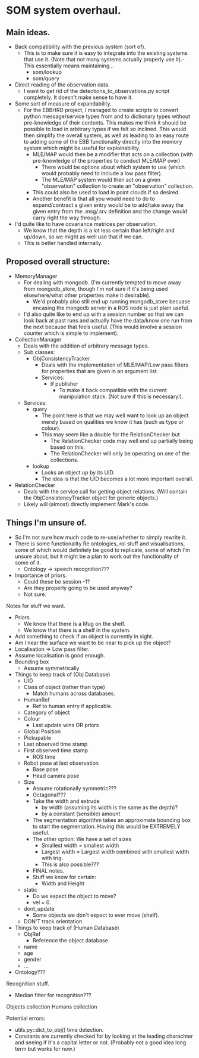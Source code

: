 # SOM system overhaul.

## Main ideas.
 - Back compatibility with the previous system (sort of). 
    - This is to make sure it is easy to integrate into the existing systems that use it. (Note that not many systems actually properly use it).- This essentially means maintaining...
        - som/lookup
        - som/query
 - Direct reading of the observation data.
    - I want to get rid of the detections_to_observations.py script completely. It doesn't make sense to have it.
 - Some sort of measure of expandability.
    - For the EBBHRD project, I managed to create scripts to convert python message/service types from and to dictionary types without pre-knowledge of their contents. This makes me think it should be possible to load in arbitrary types if we felt so inclined. This would then simplify the overall system, as well as leading to an easy route to adding some of the EBB functionality directly into the memory system which might be useful for explainability. 
        - MLE/MAP would then be a modifier that acts on a collection (with pre-knowledge of the properties to conduct MLE/MAP over)
            - There would be options about which system to use (which would probably need to include a low pass filter).
            - The MLE/MAP system would then act on a given "observation" collection to create an "observation" collection.
        - This could also be used to load in point clouds if so desired. 
        - Another benefit is that all you would need to do to expand/contract a given entry would be to add/take away the given entry from the .msg/.srv definition and the change would carry right the way through. 
 - I'd quite like to have covariance matrices per observation.
    - We know that the depth is a lot less certain than left/right and up/down, so we might as well use that if we can. 
    - This is better handled internally.

## Proposed overall structure:

 - MemoryManager
    - For dealing with mongodb. (I'm currently tempted to move away from mongodb_store, though I'm not sure if it's being used elsewhere/what other properties make it desirable).
        - We'd probably also still end up running mongodb_store becuase encasing the mongodb server in a ROS node is just plain useful.
    - I'd also quite like to end up with a session number so that we can look back at past runs and actually have the data/know one run from the next because that feels useful. (This would involve a session counter which is simple to implement).
 - CollectionManager
    - Deals with the addition of arbitrary message types.
    - Sub classes:
        - ObjConsistencyTracker
            - Deals with the implementation of MLE/MAP/Low pass filters for properties that are given in an argument list.
            - Services:
                - tf publisher
                    - To make it back compatible with the current manipulation stack. (Not sure if this is necessary!).
    - Services:
        - query
            - The point here is that we may well want to look up an object merely based on qualities we know it has (such as type or colour). 
            - This may seem like a double for the RelationChecker but 
                - The RelationChecker code may well end up partially being based on this.
                - The RelationChecker will only be operating on one of the collections.
        - lookup
            - Looks an object up by its UID.
            - The idea is that the UID becomes a lot more important overall.
 - RelationChecker
    - Deals with the service call for getting object relations. (Will contain the ObjConsistencyTracker object for generic objects.)
    - Likely will (almost) directly implement Mark's code.    

## Things I'm unsure of.
 - So I'm not sure how much code to re-use/whether to simply rewrite it. 
 - There is some functionality Re ontologies, roi stuff and visualisations, some of which would definitely be good to replicate, some of which I'm unsure about, but it might be a plan to work out the functionality of some of it.
    - Ontology -> speech recognition???
 - Importance of priors.
    - Could these be session -1?
    - Are they properly going to be used anyway?
    - Not sure.


Notes for stuff we want. 
 - Priors.
    - We know that there is a Mug on the shelf.
    - We know that there is a shelf in the system. 
 - Add something to check if an object is currently in sight.
 - Am I near the surface we want to be near to pick up the object?
 - Localisation => Low pass filter.
 - Assume localisation is good enough. 
 - Bounding box
    - Assume symmetrically 
 - Things to keep track of (Obj Database)
    - UID
    - Class of object (rather than type)
        - Match humans across databases. 
    - HumanRef
        - Ref to human entry if applicable.
    - Category of object
    - Colour
        - Last update wins OR priors
    - Global Position
    - Pickupable
    - Last observed time stamp
    - First observed time stamp
        - ROS time
    - Robot pose at last observation
        - Base pose
        - Head camera pose
    - Size
        - Assume rotationally symmetric???
        - Octagonal???
        - Take the width and extrude 
            - by width (assuming its width is the same as the depth)?
            - by a constant (sensible) amount
        - The segmentation algorithm takes an approximate bounding box to start the segmentation. Having this would be EXTREMELY useful. 
        - The other option: We have a set of sizes
            - Smallest width = smallest width
            - Largest width = Largest width combined with smallest width with trig.
            - This is also possible???
        - FINAL notes.
        - Stuff we know for certain:
            - Width and Height   
    - static
        - Do we expect the object to move?
        - vel = 0.
    - dont_update    
        - Some objects we don't expect to ever move (shelf).      
    - DON'T track orientation
 - Things to keep track of (Human Database)
    - ObjRef
        - Reference the object database
    - name 
    - age
    - gender
    - ...
 - Ontology???

Recognition stuff.
 - Median filter for recognition??? 

Objects collection
Humans collection


Potential errors:
- utils.py::dict_to_obj() time detection.
- Constants are currently checked for by looking at the leading charachter and seeing if it's a capital letter or not. (Probably not a good idea long term but works for now.)